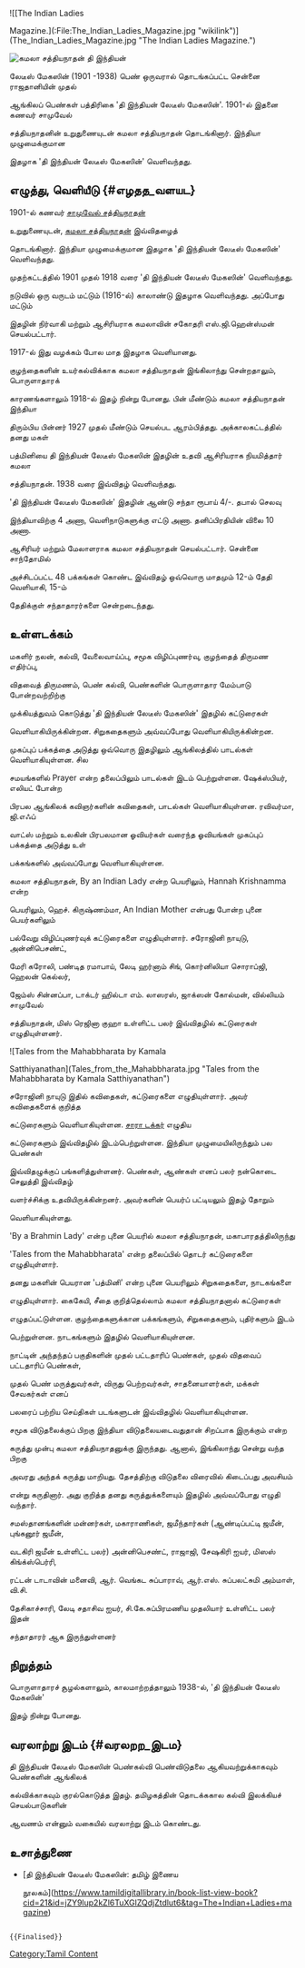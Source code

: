 ![[The Indian Ladies
Magazine.](:File:The_Indian_Ladies_Magazine.jpg "wikilink")](The_Indian_Ladies_Magazine.jpg "The Indian Ladies Magazine.")
![கமலா சத்தியநாதன்](Kamala_Sathyanathan.jpg "கமலா சத்தியநாதன்") தி இந்தியன்
லேடீஸ் மேகஸின் (1901 -1938) பெண் ஒருவரால் தொடங்கப்பட்ட சென்னை ராஜதானியின் முதல்
ஆங்கிலப் பெண்கள் பத்திரிகை 'தி இந்தியன் லேடீஸ் மேகஸின்'. 1901-ல் இதனை கணவர் சாமுவேல்
சத்தியநாதனின் உறுதுணையுடன் கமலா சத்தியநாதன் தொடங்கினார். இந்தியா முழுமைக்குமான
இதழாக \'தி இந்தியன் லேடீஸ் மேகஸின்' வெளிவந்தது.

## எழுத்து, வெளியீடு {#எழதத_வளயட}

1901-ல் கணவர் [சாமுவேல் சத்தியநாதன்](சாமுவேல்_சத்தியநாதன் "wikilink")
உறுதுணையுடன், [கமலா சத்தியநாதன்](கமலா_சத்தியநாதன் "wikilink") இவ்விதழைத்
தொடங்கினார். இந்தியா முழுமைக்குமான இதழாக \'தி இந்தியன் லேடீஸ் மேகஸின்' வெளிவந்தது.

முதற்கட்டத்தில் 1901 முதல் 1918 வரை \'தி இந்தியன் லேடீஸ் மேகஸின்' வெளிவந்தது.
நடுவில் ஒரு வருடம் மட்டும் (1916-ல்) காலாண்டு இதழாக வெளிவந்தது. அப்போது மட்டும்
இதழின் நிர்வாகி மற்றும் ஆசிரியராக கமலாவின் சகோதரி எஸ்.ஜி.ஹென்ஸ்மன் செயல்பட்டார்.
1917-ல் இது வழக்கம் போல மாத இதழாக வெளியானது.

குழந்தைகளின் உயர்கல்விக்காக கமலா சத்தியநாதன் இங்கிலாந்து சென்றதாலும், பொருளாதாரக்
காரணங்களாலும் 1918-ல் இதழ் நின்று போனது. பின் மீண்டும் கமலா சத்தியநாதன் இந்தியா
திரும்பிய பின்னர் 1927 முதல் மீண்டும் செயல்பட ஆரம்பித்தது. அக்காலகட்டத்தில் தனது மகள்
பத்மினியை தி இந்தியன் லேடீஸ் மேகஸின் இதழின் உதவி ஆசிரியராக நியமித்தார் கமலா
சத்தியநாதன். 1938 வரை இவ்விதழ் வெளிவந்தது.

\'தி இந்தியன் லேடீஸ் மேகஸின்' இதழின் ஆண்டு சந்தா ரூபாய் 4/-. தபால் செலவு
இந்தியாவிற்கு 4 அணா, வெளிநாடுகளுக்கு எட்டு அணா. தனிப்பிரதியின் விலை 10 அணா.
ஆசிரியர் மற்றும் மேலாளராக கமலா சத்தியநாதன் செயல்பட்டார். சென்னை சாந்தோமில்
அச்சிடப்பட்ட 48 பக்கங்கள் கொண்ட இவ்விதழ் ஒவ்வொரு மாதமும் 12-ம் தேதி வெளியாகி, 15-ம்
தேதிக்குள் சந்தாதாரர்களை சென்றடைந்தது.

## உள்ளடக்கம்

மகளிர் நலன், கல்வி, வேலைவாய்ப்பு, சமூக விழிப்புணர்வு, குழந்தைத் திருமண எதிர்ப்பு,
விதவைத் திருமணம், பெண் கல்வி, பெண்களின் பொருளாதார மேம்பாடு போன்றவற்றிற்கு
முக்கியத்துவம் கொடுத்து 'தி இந்தியன் லேடீஸ் மேகஸின்' இதழில் கட்டுரைகள்
வெளியாகியிருக்கின்றன. சிறுகதைகளும் அவ்வப்போது வெளியாகியிருக்கின்றன.

முகப்புப் பக்கத்தை அடுத்து ஒவ்வொரு இதழிலும் ஆங்கிலத்தில் பாடல்கள் வெளியாகியுள்ளன. சில
சமயங்களில் Prayer என்ற தலைப்பிலும் பாடல்கள் இடம் பெற்றுள்ளன. ஷேக்ஸ்பியர், எலியட் போன்ற
பிரபல ஆங்கிலக் கவிஞர்களின் கவிதைகள், பாடல்கள் வெளியாகியுள்ளன. ரவிவர்மா, ஜி.எஃப்
வாட்ஸ் மற்றும் உலகின் பிரபலமான ஓவியர்கள் வரைந்த ஓவியங்கள் முகப்புப் பக்கத்தை அடுத்து உள்
பக்கங்களில் அவ்வப்போது வெளியாகியுள்ளன.

கமலா சத்தியநாதன், By an Indian Lady என்ற பெயரிலும், Hannah Krishnamma என்ற
பெயரிலும், ஹெச். கிருஷ்ணம்மா, An Indian Mother என்பது போன்ற புனை பெயர்களிலும்
பல்வேறு விழிப்புணர்வுக் கட்டுரைகளை எழுதியுள்ளார். சரோஜினி நாயுடு, அன்னிபெசண்ட்,
மேரி கரோலி, பண்டித ரமாபாய், லேடி ஹர்னாம் சிங், கொர்னிலியா சொராப்ஜி, ஹெலன் கெல்லர்,
ஜேம்ஸ் சின்னப்பா, டாக்டர் ஹில்டா எம். லாஸரஸ், ஜாக்ஸன் கோல்மன், வில்லியம் சாமுவேல்
சத்தியநாதன், மிஸ் ரெஜினா குஹா உள்ளிட்ட பலர் இவ்விதழில் கட்டுரைகள் எழுதியுள்ளனர்.
![Tales from the Mahabbharata by Kamala
Satthiyanathan](Tales_from_the_Mahabbharata.jpg "Tales from the Mahabbharata by Kamala Satthiyanathan")
சரோஜினி நாயுடு இதில் கவிதைகள், கட்டுரைகளை எழுதியுள்ளார். அவர் கவிதைகளைக் குறித்த
கட்டுரைகளும் வெளியாகியுள்ளன. [சாரா டக்கர்](சாரா_டக்கர் "wikilink") எழுதிய
கட்டுரைகளும் இவ்விதழில் இடம்பெற்றுள்ளன. இந்தியா முழுமையிலிருந்தும் பல பெண்கள்
இவ்விதழுக்குப் பங்களித்துள்ளனர். பெண்கள், ஆண்கள் எனப் பலர் நன்கொடை செலுத்தி இவ்விதழ்
வளர்ச்சிக்கு உதவியிருக்கின்றனர். அவர்களின் பெயர்ப் பட்டியலும் இதழ் தோறும்
வெளியாகியுள்ளது.

\'By a Brahmin Lady\' என்ற புனை பெயரில் கமலா சத்தியநாதன், மகாபாரதத்திலிருந்து
\'Tales from the Mahabbharata\' என்ற தலைப்பில் தொடர் கட்டுரைகளை எழுதியுள்ளார்.
தனது மகளின் பெயரான \'பத்மினி' என்ற புனை பெயரிலும் சிறுகதைகளை, நாடகங்களை
எழுதியுள்ளார். கைகேயி, சீதை குறித்தெல்லாம் கமலா சத்தியநாதனால் கட்டுரைகள்
எழுதப்பட்டுள்ளன. குழந்தைகளுக்கான பக்கங்களும், சிறுகதைகளும், புதிர்களும் இடம்
பெற்றுள்ளன. நாடகங்களும் இதழில் வெளியாகியுள்ளன.

நாட்டின் அந்தந்தப் பகுதிகளின் முதல் பட்டதாரிப் பெண்கள், முதல் விதவைப் பட்டதாரிப் பெண்கள்,
முதல் பெண் மருத்துவர்கள், விருது பெற்றவர்கள், சாதனையாளர்கள், மக்கள் சேவகர்கள் எனப்
பலரைப் பற்றிய செய்திகள் படங்களுடன் இவ்விதழில் வெளியாகியுள்ளன.

சமூக விடுதலைக்குப் பிறகு இந்தியா விடுதலையடைவதுதான் சிறப்பாக இருக்கும் என்ற
கருத்து முன்பு கமலா சத்தியநாதனுக்கு இருந்தது. ஆனால், இங்கிலாந்து சென்று வந்த பிறகு
அவரது அந்தக் கருத்து மாறியது. தேசத்திற்கு விடுதலை விரைவில் கிடைப்பது அவசியம்
என்று கருதினார். அது குறித்த தனது கருத்துக்களையும் இதழில் அவ்வப்போது எழுதி வந்தார்.

சமஸ்தானங்களின் மன்னர்கள், மகாராணிகள், ஜமீந்தார்கள் (ஆண்டிப்பட்டி ஜமீன், புங்கனூர் ஜமீன்,
வடகிரி ஜமீன் உள்ளிட்ட பலர்) அன்னிபெசண்ட், ராஜாஜி, சேஷகிரி ஐயர், மிஸஸ் கிங்க்ஸ்பெர்ரி,
ரட்டன் டாடாவின் மனைவி, ஆர். வெங்கட சுப்பாராவ், ஆர்.எஸ். சுப்பலட்சுமி அம்மாள், வி.சி.
தேசிகாச்சாரி, லேடி சதாசிவ ஐயர், சி.கே.சுப்பிரமணிய முதலியார் உள்ளிட்ட பலர் இதன்
சந்தாதாரர் ஆக இருந்துள்ளனர்

## நிறுத்தம்

பொருளாதாரச் சூழல்களாலும், காலமாற்றத்தாலும் 1938-ல், \'தி இந்தியன் லேடீஸ் மேகஸின்'
இதழ் நின்று போனது.

## வரலாற்று இடம் {#வரலறற_இடம}

தி இந்தியன் லேடீஸ் மேகஸின் பெண்கல்வி பெண்விடுதலை ஆகியவற்றுக்காகவும் பெண்களின் ஆங்கிலக்
கல்விக்காகவும் குரல்கொடுத்த இதழ். தமிழகத்தின் தொடக்ககால கல்வி இலக்கியச் செயல்பாடுகளின்
ஆவணம் என்னும் வகையில் வரலாற்று இடம் கொண்டது.

## உசாத்துணை

-   [தி இந்தியன் லேடீஸ் மேகஸின்: தமிழ் இணைய
    நூலகம்](https://www.tamildigitallibrary.in/book-list-view-book?cid=21&id=jZY9lup2kZl6TuXGlZQdjZtdlut6&tag=The+Indian+Ladies+magazine)

```{=mediawiki}
{{Finalised}}
```
[Category:Tamil Content](Category:Tamil_Content "wikilink")
